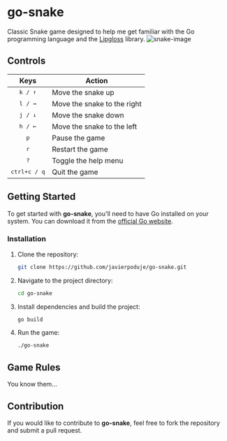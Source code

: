 # go-snake

Classic Snake game designed to help me get familiar with the Go programming language and the [Lipgloss](https://github.com/charmbracelet/lipgloss) library.
![snake-image](https://github.com/JavierPoduje/gosnake/assets/32601980/b8c9cca5-7500-4596-bb24-100c2cb5da07)

## Controls

|Keys|Action|
|---|---|
|<div align="center"><kbd>k / ↑</kbd></div>|Move the snake up|
|<div align="center"><kbd>l / →</kbd></div>|Move the snake to the right|
|<div align="center"><kbd>j / ↓</kbd></div>|Move the snake down|
|<div align="center"><kbd>h / ←</kbd></div>|Move the snake to the left|
|<div align="center"><kbd>p</kbd></div>|Pause the game|
|<div align="center"><kbd>r</kbd></div>|Restart the game|
|<div align="center"><kbd>?</kbd></div>|Toggle the help menu|
|<div align="center"><kbd>ctrl+c / q</kbd></div>|Quit the game|

## Getting Started

To get started with **go-snake**, you'll need to have Go installed on your system. You can download it from the [official Go website](https://golang.org/dl/).

### Installation

1. Clone the repository:
    ```sh
    git clone https://github.com/javierpoduje/go-snake.git
    ```

2. Navigate to the project directory:
    ```sh
    cd go-snake
    ```

3. Install dependencies and build the project:
    ```sh
    go build
    ```

4. Run the game:
    ```sh
    ./go-snake
    ```

## Game Rules

You know them...

## Contribution

If you would like to contribute to **go-snake**, feel free to fork the repository and submit a pull request.
